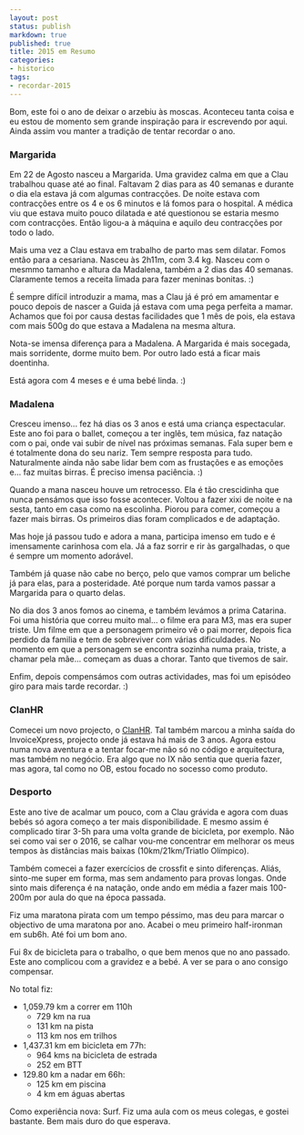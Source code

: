 ```yaml
---
layout: post
status: publish
markdown: true
published: true
title: 2015 em Resumo
categories:
- historico
tags:
- recordar-2015
---
```


Bom, este foi o ano de deixar o arzebiu às moscas. Aconteceu tanta coisa e eu
estou de momento sem grande inspiração para ir escrevendo por aqui. Ainda assim
vou manter a tradição de tentar recordar o ano.

### Margarida

Em 22 de Agosto nasceu a Margarida. Uma gravidez calma em que a Clau trabalhou
quase até ao final. Faltavam 2 dias para as 40 semanas e durante o dia ela
estava já com algumas contracções. De noite estava com contracções entre os 4
e os 6 minutos e lá fomos para o hospital. A médica viu que estava muito pouco
dilatada e até questionou se estaria mesmo com contracções. Então ligou-a à
máquina e aquilo deu contracções por todo o lado.

Mais uma vez a Clau estava em trabalho de parto mas sem dilatar. Fomos então
para a cesariana. Nasceu às 2h11m, com 3.4 kg. Nasceu com o mesmmo tamanho
e altura da Madalena, também a 2 dias das 40 semanas. Claramente temos a receita
limada para fazer meninas bonitas. :)

É sempre difícil introduzir a mama, mas a Clau já é pró em amamentar e pouco
depois de nascer a Guida já estava com uma pega perfeita a mamar. Achamos que
foi por causa destas facilidades que 1 mês de pois, ela estava com mais 500g
do que estava a Madalena na mesma altura.

Nota-se imensa diferença para a Madalena. A Margarida é mais socegada, mais
sorridente, dorme muito bem. Por outro lado está a ficar mais doentinha.

Está agora com 4 meses e é uma bebé linda. :)


### Madalena

Cresceu imenso... fez há dias os 3 anos e está uma criança espectacular. Este
ano foi para o ballet, começou a ter inglês, tem música, faz natação com o pai,
onde vai subir de nível nas próximas semanas. Fala super bem e é totalmente dona
do seu nariz. Tem sempre resposta para tudo. Naturalmente ainda não sabe lidar
bem com as frustações e as emoções e... faz muitas birras. É preciso imensa
paciência. :)

Quando a mana nasceu houve um retrocesso. Ela é tão crescidinha que nunca
pensámos que isso fosse acontecer. Voltou a fazer xixi de noite e na sesta,
tanto em casa como na escolinha. Piorou para comer, começou a fazer mais birras.
Os primeiros dias foram complicados e de adaptação.

Mas hoje já passou tudo e adora a mana, participa imenso em tudo e é imensamente
carinhosa com ela. Já a faz sorrir e rir às gargalhadas, o que é sempre um
momento adorável.

Também já quase não cabe no berço, pelo que vamos comprar um beliche já para elas,
para a posteridade. Até porque num tarda vamos passar a Margarida para o quarto
delas.

No dia dos 3 anos fomos ao cinema, e também levámos a prima Catarina. Foi uma
história que correu muito mal... o filme era para M3, mas era super triste.
Um filme em que a personagem primeiro vê o pai morrer, depois fica perdido da
familia e tem de sobreviver com várias dificuldades. No momento em que a
personagem se encontra sozinha numa praia, triste, a chamar pela mãe...
começam as duas a chorar. Tanto que tivemos de sair.

Enfim, depois compensámos com outras actividades, mas foi um episódeo giro
para mais tarde recordar. :)

### ClanHR

Comecei um novo projecto, o [ClanHR](http://clanhr.com). Tal também marcou
a minha saída do InvoiceXpress, projecto onde já estava há mais de 3 anos.
Agora estou numa nova aventura e a tentar focar-me não só no código e
arquitectura, mas também no negócio. Era algo que no IX não sentia que queria
fazer, mas agora, tal como no OB, estou focado no socesso como produto.

### Desporto

Este ano tive de acalmar um pouco, com a Clau grávida e agora com duas bebés
só agora começo a ter mais disponibilidade. E mesmo assim é complicado tirar 3-5h
para uma volta grande de bicicleta, por exemplo. Não sei como vai ser o 2016,
se calhar vou-me concentrar em melhorar os meus tempos às distâncias mais baixas
(10km/21km/Triatlo Olímpico).

Também comecei a fazer exercícios de crossfit e sinto diferenças. Aliás, sinto-me
super em forma, mas sem andamento para provas longas. Onde sinto mais diferença
é na natação, onde ando em média a fazer mais 100-200m por aula do que na época
passada.

Fiz uma maratona pirata com um tempo péssimo, mas deu para marcar o objectivo
de uma maratona por ano. Acabei o meu primeiro half-ironman em sub6h. Até
foi um bom ano.

Fui 8x de bicicleta para o trabalho, o que bem menos que no ano passado. Este
ano complicou com a gravidez e a bebé. A ver se para o ano consigo compensar.

No total fiz:
* 1,059.79 km a correr em  110h
  * 729 km na rua
  * 131 km na pista
  * 113 km nos em trilhos
* 1,437.31 km em bicicleta em 77h:
  * 964 kms na bicicleta de estrada
  * 252 em BTT
* 129.80 km a nadar em 66h:
  * 125 km em piscina
  * 4 km em águas abertas

Como experiência nova: Surf. Fiz uma aula com os meus colegas, e gostei
bastante. Bem mais duro do que esperava.
